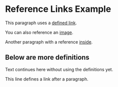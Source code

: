 # Reference Links Example

This paragraph uses a [defined link][example].

You can also reference an [image][img].

Another paragraph with a reference [inside][middle].

[example]: https://example.com "Example Site"

## Below are more definitions

Text continues here without using the definitions yet.

[img]: https://example.com/image.png "An image"

This line defines a link after a paragraph.

[middle]: https://middle.com

<!-- This is a comment, doesn't produce a definition -->

[final]: https://final.example.com "At end of file"
